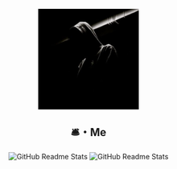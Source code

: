 <p align="center">
    <img width="200px" src="https://github.com/liankorExe/liankorExe/blob/main/pp.jpg" border-radius="30px" align="center" alt="GitHub Readme Stats" />
    <h2 align="center">🛎・Me</h2>
    <p align="center">
        <img width="400px" src="https://github-readme-stats.vercel.app/api?username=liankorExe&show_icons=true&theme=radical" align="center" alt="GitHub Readme Stats" />
        <img width="400px" src="https://github-readme-stats.vercel.app/api/top-langs/?username=liankorExe&layout=compact" align="center" alt="GitHub Readme Stats" />
    </p>
   </p>
   
